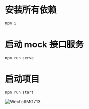 # 安装所有依赖

```bash
npm i
```

# 启动 mock 接口服务

```bash
npm run serve
```

# 启动项目

```bash
npm run start

```
![WechatIMG713](https://github.com/8Little-fox/redux-meituan/assets/52819960/05820ca6-b80d-49f2-aa45-9eb9e334fc8f)
